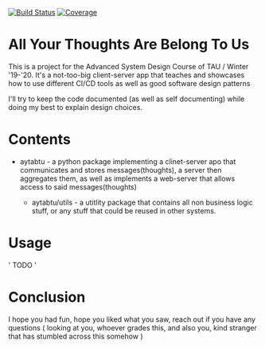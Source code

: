 [![Build Status](https://travis-ci.org/travis-ci/travis-web.svg?branch=master)](https://github.com/chib0/asd-winter2019)
[![Coverage](https://codecov.io/gh/codecov/example-python/branch/master/graph/badge.svg)](https://github.com/chib0/asd-winter2019)

# All Your Thoughts Are Belong To Us
This is a project for the Advanced System Design Course of TAU / Winter '19-'20.
It's a not-too-big client-server app that teaches and showcases how to use different CI/CD tools as well as good software design patterns

I'll try to keep the code documented (as well as self documenting) while doing my best to explain design choices.

# Contents
- aytabtu - a python package implementing a clinet-server apo that communicates and stores messages(thoughts), a server then aggregates them, as well as implements a web-server that allows access to said messages(thoughts)

	- aytabtu/utils - a utitlity package that contains all non business logic stuff, or any stuff that could be reused in other systems.


# Usage
 ' TODO '

# Conclusion
I hope you had fun, hope you liked what you saw, reach out if you have any questions ( looking at you, whoever grades this, and also you, kind stranger that has stumbled across this somehow )
